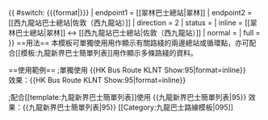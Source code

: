 {{ #switch: {{{format|}}}
  | endpoint1 = [[翠林巴士總站|翠林]]
  | endpoint2 = [[西九龍站巴士總站|佐敦（西九龍站）]]
  | direction = 2
  | status =
  | inline = [[翠林巴士總站|翠林]] ↔ [[西九龍站巴士總站|佐敦（西九龍站）]]
  | normal =
  | full =
}}<noinclude>
==用法==
本模板可單獨使用用作顯示有關路綫的兩邊總站或循環點，亦可配合[[模板:九龍新界巴士簡單列表]]用作顯示多條路綫的資料。

==使用範例==
;單獨使用
<nowiki>{{HK Bus Route KLNT Show:95|format=inline}}</nowiki><br>
效果：{{HK Bus Route KLNT Show:95|format=inline}}

;配合[[template:九龍新界巴士簡單列表]]使用
<nowiki>{{九龍新界巴士簡單列表|95}}</nowiki>
效果：{{九龍新界巴士簡單列表|95}}
[[Category:九龍巴士路線模板|095]]</noinclude>